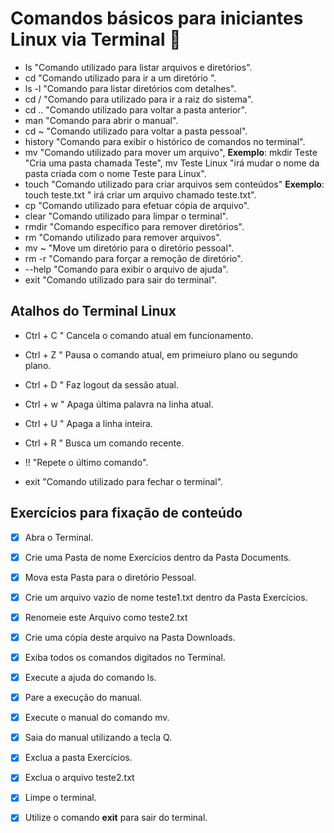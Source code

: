# Comandos básicos para iniciantes Linux via Terminal :penguin:



* ls  "Comando utilizado para listar arquivos e diretórios".
* cd "Comando utilizado para ir a um diretório ".
* ls -l "Comando para listar diretórios com detalhes".
* cd / "Comando para utilizado para ir a raiz do sistema".
* cd .. "Comando utilizado para voltar a pasta anterior".
* man "Comando para abrir o manual".
* cd ~ "Comando utilizado para voltar a pasta pessoal".
* history "Comando para exibir o histórico de comandos no terminal".
* mv "Comando utilizado para mover um arquivo", **Exemplo**: mkdir Teste "Cria uma pasta chamada Teste", mv Teste Linux "irá mudar o nome da pasta criada com o nome Teste para Linux".
* touch "Comando utilizado para criar arquivos sem conteúdos" **Exemplo**:  touch teste.txt " irá criar um arquivo chamado teste.txt".
* cp "Comando utilizado para efetuar cópia de arquivo".
* clear "Comando utilizado para limpar o terminal".
* rmdir "Comando específico para remover diretórios".
* rm "Comando utilizado para remover arquivos".
* mv ~ "Move um diretório para o diretório pessoal".
* rm -r "Comando para forçar a remoção de diretório".
* --help "Comando para exibir o arquivo de ajuda".
* exit "Comando utilizado para sair do terminal".



## Atalhos do Terminal Linux

* Ctrl + C " Cancela o comando atual em funcionamento.

* Ctrl + Z " Pausa o comando atual, em primeiuro plano ou segundo plano.

* Ctrl + D " Faz logout da sessão atual.

* Ctrl + w " Apaga última  palavra na linha atual.

* Ctrl + U " Apaga a linha inteira.

* Ctrl + R " Busca um comando recente.

* !! "Repete o último comando".

* exit "Comando utilizado para fechar o terminal".

  

## Exercícios para fixação de conteúdo

- [x]  Abra o Terminal.
- [x] Crie uma Pasta de nome Exercícios dentro da Pasta Documents.
- [x] Mova esta Pasta para o diretório Pessoal.
- [x] Crie um arquivo vazio de nome teste1.txt dentro da Pasta Exercícios.
- [x] Renomeie este Arquivo como teste2.txt
- [x] Crie uma cópia deste arquivo na Pasta Downloads.
- [x] Exiba todos os comandos digitados no Terminal.
- [x] Execute a ajuda do comando ls.
- [x] Pare a execução do manual.
- [x] Execute o manual do comando mv.
- [x] Saia do manual utilizando a tecla  Q.
- [x] Exclua a pasta Exercícios.
- [x] Exclua o arquivo teste2.txt 
- [x] Limpe o terminal.
- [x] Utilize o comando **exit** para sair do terminal.


